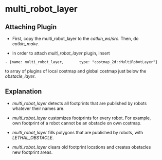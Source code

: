 **multi_robot_layer**
==================

## Attaching Plugin

* First, copy the multi\_robot\_layer to the *catkin_ws/src*. Then, do *catkin_make*.

*  In order to attach *multi\_robot\_layer* plugin, insert

```
- {name: multi_robot_layer,       type: "costmap_2d::MultiRobotLayer"}
```

to array of plugins of local costmap and global costmap just below the *obstacle_layer*.

## Explanation

* *multi\_robot\_layer* detects all footprints that are published by robots whatever their names are.

* *multi\_robot\_layer* customizes footprints for every robot. For example, own footprint of a robot cannot be an obstacle on own costmap.

* *multi\_robot\_layer* fills polygons that are published by robots, with *LETHAL_OBSTACLE*.

* *multi\_robot\_layer* clears old footprint locations and creates obstacles new footprint areas.
